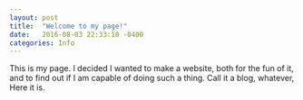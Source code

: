 ```yaml
---
layout: post
title:  "Welcome to my page!"
date:   2016-08-03 22:33:10 -0400
categories: Info
---
```

This is my page. I decided I wanted to make a website, both for the fun of it, and to find out if I am capable of doing such a thing. Call it a blog, whatever, Here it is.

[jekyll-docs]: http://jekyllrb.com/docs/home
[jekyll-gh]:   https://github.com/jekyll/jekyll
[jekyll-talk]: https://talk.jekyllrb.com/
